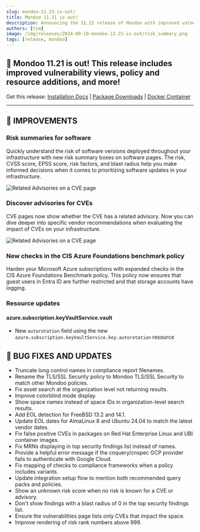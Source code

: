 ```yaml
---
slug: mondoo-11.21-is-out/
title: Mondoo 11.21 is out!
description: Announcing the 11.21 release of Mondoo with improved vulnerability views, policy and resource additions, and more!
authors: [tim]
image: /img/releases/2024-09-10-mondoo-11.21-is-out/risk_summary.png
tags: [release, mondoo]
---
```


## 🥳 Mondoo 11.21 is out! This release includes improved vulnerability views, policy and resource additions, and more!

Get this release: [Installation Docs](https://mondoo.com/docs/cnspec/) | [Package Downloads](https://releases.mondoo.com/cnspec/) | [Docker Container](https://hub.docker.com/r/mondoo/cnspec)

---

## 🧹 IMPROVEMENTS

### Risk summaries for software

Quickly understand the risk of software versions deployed throughout your infrastructure with new risk summary boxes on software pages. The risk, CVSS score, EPSS score, risk factors, and blast radius help you make informed decisions when it comes to prioritizing software updates in your infrastructure.

![Related Advisories on a CVE page](/img/releases/2024-09-10-mondoo-11.21-is-out/risk_summary.png)

### Discover advisories for CVEs

CVE pages now show whether the CVE has a related advisory. Now you can dive deeper into specific vendor recommendations when evaluating the impact of CVEs on your infrastructure.

![Related Advisories on a CVE page](/img/releases/2024-09-10-mondoo-11.21-is-out/related_advisory.png)

### New checks in the CIS Azure Foundations benchmark policy

Harden your Microsoft Azure subscriptions with expanded checks in the CIS Azure Foundations Benchmark policy. This policy now ensures that guest users in Entra ID are further restricted and that storage accounts have logging.

### Resource updates

#### azure.subscription.keyVaultService.vault

- New `autorotation` field using the new `azure.subscription.keyVaultService.key.autorotation` resource

## 🐛 BUG FIXES AND UPDATES

- Truncate long control names in compliance report filenames.
- Rename the TLS/SSL Security policy to Mondoo TLS/SSL Security to match other Mondoo policies.
- Fix asset search at the organization level not returning results.
- Improve colorblind mode display.
- Show space names instead of space IDs in organization-level search results.
- Add EOL detection for FreeBSD 13.2 and 14.1.
- Update EOL dates for AlmaLinux 8 and Ubuntu 24.04 to match the latest vendor dates.
- Fix false positive CVEs in packages on Red Hat Enterprise Linux and UBI container images.
- Fix MRNs displaying in top security findings list instead of names.
- Provide a helpful error message if the cnquery/cnspec GCP provider fails to authenticate with Google Cloud.
- Fix mapping of checks to compliance frameworks when a policy includes variants.
- Update integration setup flow to mention both recommended query packs and policies.
- Show an unknown risk score when no risk is known for a CVE or advisory.
- Don't show findings with a blast radius of 0 in the top security findings list.
- Ensure the vulnerabilities page lists only CVEs that impact the space.
- Improve rendering of risk rank numbers above 999.
